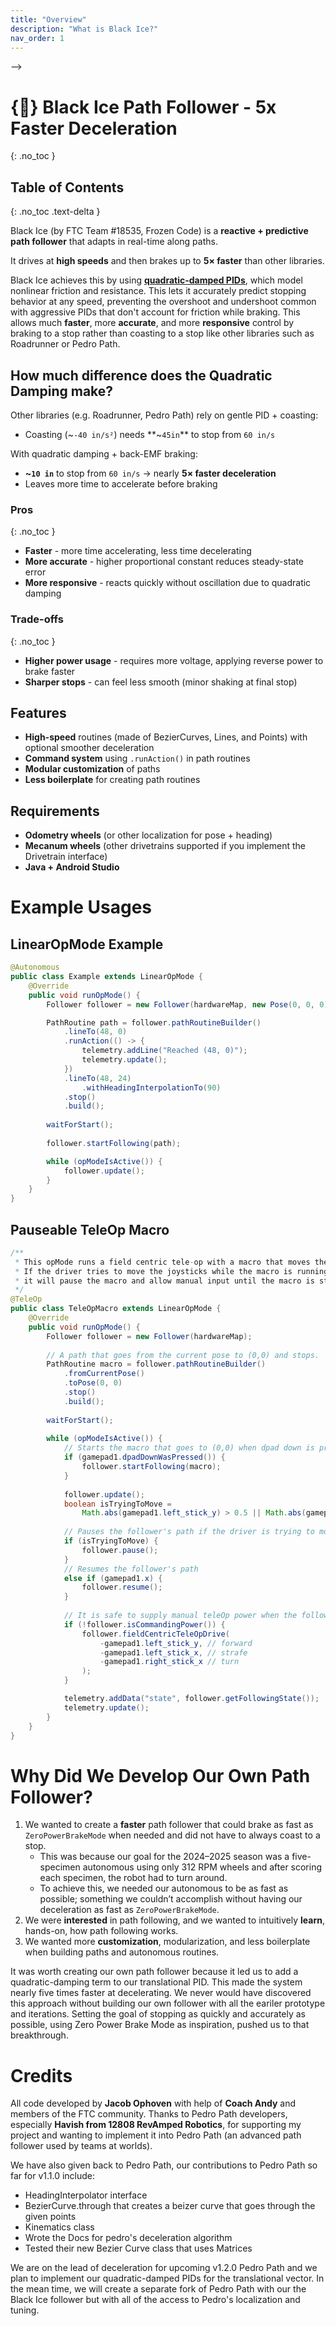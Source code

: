 ```yaml
---
title: "Overview"
description: "What is Black Ice?"
nav_order: 1
---
```


<!-- <div style="display:flex; align-items:flex-start; gap:2rem;">

  <!-- LEFT COLUMN: all your content -->
  <div style="flex:1; min-width:0;"> -->


# {🧊} Black Ice Path Follower - 5x Faster Deceleration

{: .no_toc }

## Table of Contents
{: .no_toc .text-delta }


Black Ice (by FTC Team #18535, Frozen Code) is a **reactive + predictive path follower** that adapts in real-time along paths.

It drives at **high speeds** and then brakes up to **5× faster** than other libraries.

Black Ice achieves this by using [**quadratic-damped PIDs**](https://github.com/TeamFrozenCodeFTC/Black-Ice-Path-Follower/blob/main/TeamCode/src/main/java/org/firstinspires/ftc/blackice/docs/quadratic-damping-pid.md#our-key-innovation-the-quadratic-damped-pid), which model nonlinear friction and resistance. This lets it accurately predict stopping behavior at any speed, preventing the overshoot and undershoot common with aggressive PIDs that don't account for friction while braking. This allows much **faster**, more **accurate**, and more **responsive** control by braking to a stop rather than coasting to a stop like other libraries such as Roadrunner or Pedro Path.

## How much difference does the Quadratic Damping make?
Other libraries (e.g. Roadrunner, Pedro Path) rely on gentle PID + coasting:

- Coasting (~`-40 in/s²`) needs **~`45in`** to stop from `60 in/s`

With quadratic damping + back-EMF braking:

- **~`10 in`** to stop from `60 in/s` → nearly **5× faster deceleration**
- Leaves more time to accelerate before braking

### Pros
{: .no_toc }
- **Faster** - more time accelerating, less time decelerating
- **More accurate** - higher proportional constant reduces steady-state error
- **More responsive** - reacts quickly without oscillation due to quadratic damping

### Trade-offs
{: .no_toc }
- **Higher power usage** - requires more voltage, applying reverse power to brake faster
- **Sharper stops** - can feel less smooth (minor shaking at final stop)

## Features
- **High-speed** routines (made of BezierCurves, Lines, and Points) with optional smoother deceleration
- **Command system** using `.runAction()` in path routines
- **Modular customization** of paths
- **Less boilerplate** for creating path routines

## Requirements
- **Odometry wheels** (or other localization for pose + heading)
- **Mecanum wheels** (other drivetrains supported if you implement the Drivetrain interface)
- **Java + Android Studio**


# Example Usages

## LinearOpMode Example

```java
@Autonomous
public class Example extends LinearOpMode {
    @Override
    public void runOpMode() {
        Follower follower = new Follower(hardwareMap, new Pose(0, 0, 0));

        PathRoutine path = follower.pathRoutineBuilder()
            .lineTo(48, 0)
            .runAction(() -> {
                telemetry.addLine("Reached (48, 0)");
                telemetry.update();
            })
            .lineTo(48, 24)
                .withHeadingInterpolationTo(90)
            .stop()
            .build();
        
        waitForStart();
        
        follower.startFollowing(path);

        while (opModeIsActive()) {
            follower.update();
        }
    }
}

```

## Pauseable TeleOp Macro
```java
/**
 * This opMode runs a field centric tele-op with a macro that moves the robot from it's current pose to (0,0).
 * If the driver tries to move the joysticks while the macro is running,
 * it will pause the macro and allow manual input until the macro is started again or resumed.
 */
@TeleOp
public class TeleOpMacro extends LinearOpMode {
    @Override
    public void runOpMode() {
        Follower follower = new Follower(hardwareMap);
        
        // A path that goes from the current pose to (0,0) and stops.
        PathRoutine macro = follower.pathRoutineBuilder()
            .fromCurrentPose()
            .toPose(0, 0)
            .stop()
            .build();
        
        waitForStart();
        
        while (opModeIsActive()) {
            // Starts the macro that goes to (0,0) when dpad down is pressed
            if (gamepad1.dpadDownWasPressed()) {
                follower.startFollowing(macro);
            }
            
            follower.update();
            boolean isTryingToMove =
                Math.abs(gamepad1.left_stick_y) > 0.5 || Math.abs(gamepad1.left_stick_x) > 0.5;
            
            // Pauses the follower's path if the driver is trying to move the robot's manually with the joysticks
            if (isTryingToMove) {
                follower.pause();
            }
            // Resumes the follower's path
            else if (gamepad1.x) {
                follower.resume();
            }
            
            // It is safe to supply manual teleOp power when the follower is not commanding the robot
            if (!follower.isCommandingPower()) {
                follower.fieldCentricTeleOpDrive(
                    -gamepad1.left_stick_y, // forward
                    -gamepad1.left_stick_x, // strafe
                    -gamepad1.right_stick_x // turn
                );
            }

            telemetry.addData("state", follower.getFollowingState());
            telemetry.update();
        }
    }
}
```

# Why Did We Develop Our Own Path Follower?

1. We wanted to create a **faster** path follower that could brake as fast as `ZeroPowerBrakeMode` when needed and did not have to always coast to a stop.
   - This was because our goal for the 2024–2025 season was a five-specimen autonomous using only 312 RPM wheels and after scoring each specimen, the robot had to turn around. 
   - To achieve this, we needed our autonomous to be as fast as possible; something we couldn’t accomplish without having our deceleration as fast as `ZeroPowerBrakeMode`.
2. We were **interested** in path following, and we wanted to intuitively **learn**, hands-on, how path following works.
3. We wanted more **customization**, modularization, and less boilerplate when building paths and autonomous routines.

It was worth creating our own path follower because it led us to add a quadratic-damping term to our translational PID. This made the system nearly five times faster at decelerating. We never would have discovered this approach without building our own follower with all the eariler prototype and iterations. Setting the goal of stopping as quickly and accurately as possible, using Zero Power Brake Mode as inspiration, pushed us to that breakthrough.

# Credits

All code developed by **Jacob Ophoven** with help of **Coach Andy** and members of the FTC community.
Thanks to Pedro Path developers, especially **Havish from 12808 RevAmped Robotics**, for supporting my project and wanting to implement it into Pedro Path (an advanced path follower used by teams at worlds).

We have also given back to Pedro Path, our contributions to Pedro Path so far for v1.1.0 include:
- HeadingInterpolator interface
- BezierCurve.through that creates a beizer curve that goes through the given points
- Kinematics class
- Wrote the Docs for pedro's deceleration algorithm
- Tested their new Bezier Curve class that uses Matrices

We are on the lead of deceleration for upcoming v1.2.0 Pedro Path and we plan to implement our quadratic-damped PIDs for the translational vector.
In the mean time, we will create a separate fork of Pedro Path with our the Black Ice follower but with all of the access to Pedro's localization and tuning.


<!-- </div>

<div style="
    width:250px;
    position:sticky;
    top:4rem;
    max-height:80vh;
    overflow:auto;
    padding:1rem;
    border:1px solid #444;
    border-radius:8px;
    background:#1f1f1f;
    color:#f8f8f8;
    flex-shrink:0;
  ">
1. TOC
{:toc}
</div>
</div> -->